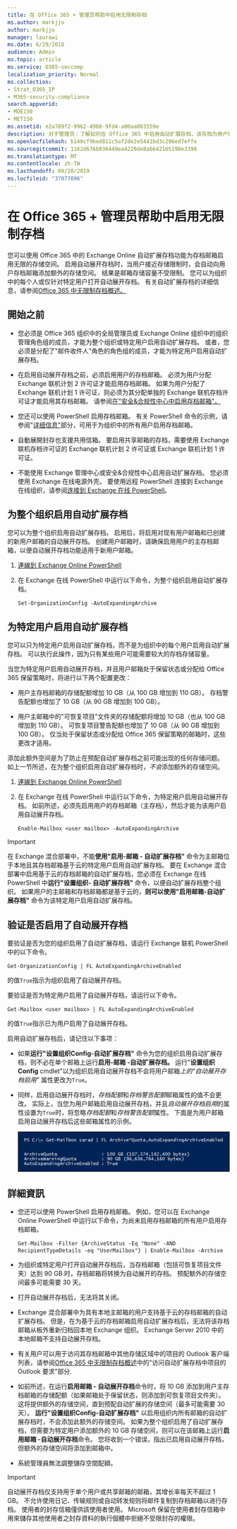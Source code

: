 ```yaml
---
title: 在 Office 365 + 管理员帮助中启用无限制存档
ms.author: markjjo
author: markjjo
manager: laurawi
ms.date: 6/29/2018
audience: Admin
ms.topic: article
ms.service: O365-seccomp
localization_priority: Normal
ms.collection:
- Strat_O365_IP
- M365-security-compliance
search.appverid:
- MOE150
- MET150
ms.assetid: e2a789f2-9962-4960-9fd4-a00aa063559e
description: 对于管理员：了解如何在 Office 365 中启用自动扩展存档，该存档为用户提供了 Exchange 联机邮箱的无限存储空间。 您可以为整个组织或仅针对特定用户启用自动扩展存档。
ms.openlocfilehash: b140cf9bed811c5af2de2e5441bd3c296ed7effe
ms.sourcegitcommit: 1162d676b036449ea4220de8a6642165190e3398
ms.translationtype: MT
ms.contentlocale: zh-TW
ms.lasthandoff: 09/20/2019
ms.locfileid: "37077096"
---
```

# <a name="enable-unlimited-archiving-in-office-365--admin-help"></a>在 Office 365 + 管理员帮助中启用无限制存档

您可以使用 Office 365 中的 Exchange Online 自动扩展存档功能为存档邮箱启用无限的存储空间。 启用自动展开存档时，当用户接近存储限制时，会自动向用户存档邮箱添加额外的存储空间。 结果是邮箱存储容量不受限制。 您可以为组织中的每个人或仅针对特定用户打开自动展开存档。 有关自动扩展存档的详细信息，请参阅[Office 365 中无限制存档概述。](unlimited-archiving.md)

## <a name="before-you-begin"></a>開始之前

- 您必须是 Office 365 组织中的全局管理员或 Exchange Online 组织中的组织管理角色组的成员，才能为整个组织或特定用户启用自动扩展存档。 或者，您必须是分配了"邮件收件人"角色的角色组的成员，才能为特定用户启用自动扩展存档。
    
- 在启用自动展开存档之前，必须启用用户的存档邮箱。 必须为用户分配 Exchange 联机计划 2 许可证才能启用存档邮箱。 如果为用户分配了 Exchange 联机计划 1 许可证，则必须为其分配单独的 Exchange 联机存档许可证才能启用其存档邮箱。 请参阅[在"安全&合规性中心中启用存档邮箱"。](enable-archive-mailboxes.md)
    
- 您还可以使用 PowerShell 启用存档邮箱。 有关 PowerShell 命令的示例，请参阅"[详细信息"](#more-information)部分，可用于为组织中的所有用户启用存档邮箱。 
    
- 自動展開封存也支援共用信箱。 要启用共享邮箱的存档，需要使用 Exchange 联机存档许可证的 Exchange 联机计划 2 许可证或 Exchange 联机计划 1 许可证。
    
- 不能使用 Exchange 管理中心或安全&合规性中心启用自动扩展存档。 您必须使用 Exchange 在线电源外壳。 要使用远程 PowerShell 连接到 Exchange 在线组织，请参阅[连接到 Exchange 在线 PowerShell](https://go.microsoft.com/fwlink/p/?linkid=396554)。
    
  
## <a name="enable-auto-expanding-archiving-for-your-entire-organization"></a>为整个组织启用自动扩展存档

您可以为整个组织启用自动扩展存档。 启用后，将启用对现有用户邮箱和已创建的新用户邮箱的自动展开存档。 创建用户邮箱时，请确保启用用户的主存档邮箱，以便自动展开存档功能适用于新用户邮箱。
  
1. [連線到 Exchange Online PowerShell](https://go.microsoft.com/fwlink/p/?linkid=396554)
    
2. 在 Exchange 在线 PowerShell 中运行以下命令，为整个组织启用自动扩展存档。

    ```
    Set-OrganizationConfig -AutoExpandingArchive
    ```
  
## <a name="enable-auto-expanding-archiving-for-specific-users"></a>为特定用户启用自动扩展存档

您可以只为特定用户启用自动扩展存档，而不是为组织中的每个用户启用自动扩展存档。 可以执行此操作，因为只有某些用户可能需要较大的存档存储容量。
  
当您为特定用户启用自动展开存档，并且用户邮箱处于保留状态或分配给 Office 365 保留策略时，将进行以下两个配置更改：
  
- 用户主存档邮箱的存储配额增加 10 GB（从 100 GB 增加到 110 GB）。 存档警告配额也增加了 10 GB（从 90 GB 增加到 100 GB）。
    
- 用户主邮箱中的"可恢复项目"文件夹的存储配额将增加 10 GB（也从 100 GB 增加到 110 GB）。 可恢复项目警告配额也增加了 10 GB（从 90 GB 增加到 100 GB）。 仅当处于保留状态或分配给 Office 365 保留策略的邮箱时，这些更改才适用。
    
添加此额外空间是为了防止在预配自动扩展存档之前可能出现的任何存储问题。 如上一节所述，在为整个组织启用自动扩展存档时，*不会*添加额外的存储空间。 
  
1. [連線到 Exchange Online PowerShell](https://go.microsoft.com/fwlink/p/?linkid=396554)
    
2. 在 Exchange 在线 PowerShell 中运行以下命令，为特定用户启用自动展开存档。 如前所述，必须先启用用户的存档邮箱（主存档），然后才能为该用户启用自动展开存档。
    
    ```
    Enable-Mailbox <user mailbox> -AutoExpandingArchive
    ```


> [!IMPORTANT]
> 在 Exchange 混合部署中，不能**使用"启用-邮箱 - 自动扩展存档"** 命令为主邮箱位于本地且其存档邮箱基于云的特定用户启用自动扩展存档。 要在 Exchange 混合部署中启用基于云的存档邮箱的自动扩展存档，您必须在 Exchange 在线 PowerShell 中**运行"设置组织- 自动扩展存档"** 命令，以便自动扩展存档整个组织。 如果用户的主邮箱和存档邮箱都是基于云的，**则可以使用"启用邮箱-自动扩展存档"** 命令为该特定用户启用自动扩展存档。 
  
## <a name="verify-that-auto-expanding-archiving-is-enabled"></a>验证是否启用了自动展开存档

要验证是否为您的组织启用了自动扩展存档，请运行 Exchange 联机 PowerShell 中的以下命令。

```
Get-OrganizationConfig | FL AutoExpandingArchiveEnabled
```

的值`True`指示为组织启用了自动展开存档。 
  
要验证是否为特定用户启用了自动展开存档，请运行以下命令。
  
```
Get-Mailbox <user mailbox> | FL AutoExpandingArchiveEnabled
```
的值`True`指示已为用户启用了自动展开存档。 
  
启用自动扩展存档后，请记住以下事项：
  
- 如果**运行"设置组织Config-自动扩展存档"** 命令为您的组织启用自动扩展存档，则不必在单个邮箱上运行**启用-邮箱 -自动扩展存档。** 运行"**设置组织Config** cmdlet"以为组织启用自动展开存档不会将用户邮箱*上的"自动展开存档启用"* 属性更改为`True`。
    
- 同样，启用自动展开存档时，*存档配额*和*存档警告配额*邮箱属性的值不会更改。 实际上，当您为用户邮箱启用自动展开存档，并且*自动展开存档启用*的属性设置为`True`时，将忽略*存档配额*和*存档警告配额*属性。 下面是为用户邮箱启用自动展开存档后这些邮箱属性的示例。 
    
    ![启用自动展开存档后，将忽略存档配额和存档警告配额属性](media/6a1c1b69-5c4c-4267-aac8-53577667f03e.png)

  
## <a name="more-information"></a>詳細資訊

- 您还可以使用 PowerShell 启用存档邮箱。 例如，您可以在 Exchange Online PowerShell 中运行以下命令，为尚未启用存档邮箱的所有用户启用存档邮箱。

    ```
    Get-Mailbox -Filter {ArchiveStatus -Eq "None" -AND RecipientTypeDetails -eq "UserMailbox"} | Enable-Mailbox -Archive
    ```

- 为组织或特定用户打开自动展开存档后，当存档邮箱（包括可恢复项目文件夹）达到 90 GB 时，存档邮箱将转换为自动展开的存档。 预配额外的存储空间最多可能需要 30 天。
    
- 打开自动展开存档后，无法将其关闭。
    
- Exchange 混合部署中为具有本地主邮箱的用户支持基于云的存档邮箱的自动扩展存档。 但是，在为基于云的存档邮箱启用自动扩展存档后，无法将该存档邮箱从板外重新归档回本地 Exchange 组织。 Exchange Server 2010 中的本地邮箱不支持自动展开存档。
    
- 有关用户可以用于访问其存档邮箱中其他存储区域中的项目的 Outlook 客户端列表，请参阅[Office 365 中无限制存档概述](unlimited-archiving.md#outlook-requirements-for-accessing-items-in-an-auto-expanded-archive)中的"访问自动扩展存档中项目的 Outlook 要求"部分.
    
- 如前所述，在运行**启用邮箱 - 自动展开存档**命令时，将 10 GB 添加到用户主存档邮箱的存储配额（如果邮箱处于保留状态，则添加到可恢复项目文件夹）。 这将提供额外的存储空间，直到预配自动扩展的存储空间（最多可能需要 30 天）。 **运行"设置组织Config-自动扩展存档"** 以启用组织内所有邮箱的自动扩展存档时，不会添加此额外的存储空间。 如果为整个组织启用了自动扩展存档，但需要为特定用户添加额外的 10 GB 存储空间，则可以在该邮箱上运行**启用邮箱 -自动展开存档**命令。 您将收到一个错误，指出已启用自动展开存档，但额外的存储空间将添加到邮箱中。 

- 系統管理員無法調整儲存空間配額。

> [!IMPORTANT]
> 自动展开存档仅支持用于单个用户或共享邮箱的邮箱，其增长率每天不超过 1 GB。 不允许使用日记、传输规则或自动转发规则将邮件复制到存档邮箱以进行存档。 使用者的封存信箱僅供該使用者使用。 Microsoft 保留在使用者封存信箱中用來儲存其他使用者之封存資料的執行個體中拒絕不受限封存的權限。
